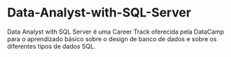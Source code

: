 # Data-Analyst-with-SQL-Server
 Data Analyst with SQL Server é uma Career Track oferecida pela DataCamp para o aprendizado básico sobre o design de banco de dados e sobre os diferentes tipos de dados SQL.
